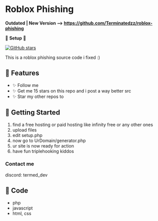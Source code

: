 # Roblox Phishing

**Outdated | New Version --> https://github.com/Terminatedzz/roblox-phishing**

🚀 **Setup** 🚀

[![GitHub stars](https://img.shields.io/github/stars/your-username/your-repository.svg)]([https://github.com/your-username/your-repository/](https://github.com/Terminatedzz/roblox-phishing-Working)stargazers)

This is a roblox phishing source code i fixed :)

## 🌟 Features

- ✨ Follow me 
- ✨ Get me 15 stars on this repo and i post a way better src
- ✨ Star my other repos to

## 🚀 Getting Started

1. find a free hosting or paid hosting like infinity free or any other ones
2. upload files
3. edit setup.php
4. now go to UrDomain/generator.php
5. ur site is now ready for action
6. have fun triplehooking kiddos

### Contact me 
discord: termed_dev

## 📢 Code

- php
- javascript
- html, css
